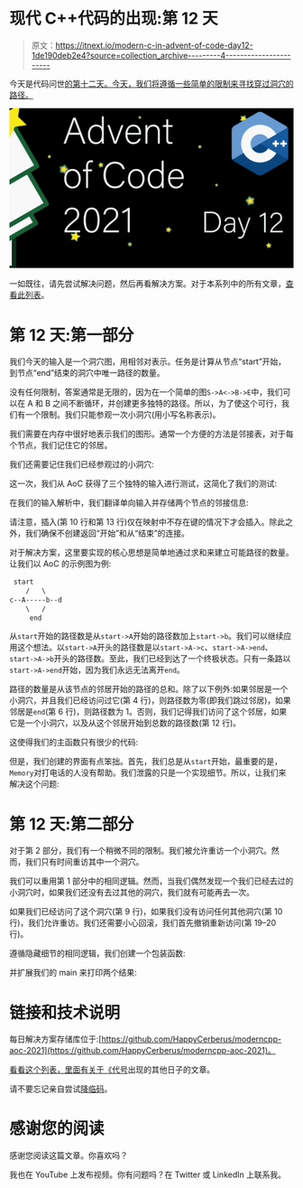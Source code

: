# 现代 C++代码的出现:第 12 天

> 原文：<https://itnext.io/modern-c-in-advent-of-code-day12-1de190deb2e4?source=collection_archive---------4----------------------->

今天是代码问世[的第十二天。今天，我们将遵循一些简单的限制来寻找穿过洞穴的路径。](https://adventofcode.com/2021)

![](img/f94479bb6a436f5567e8b4cb27852a91.png)

一如既往，请先尝试解决问题，然后再看解决方案。对于本系列中的所有文章，[查看此列表](https://medium.com/@happy.cerberus/list/advent-of-code-2021-using-modern-c-c5814cb6666e)。

# 第 12 天:第一部分

我们今天的输入是一个洞穴图，用相邻对表示。任务是计算从节点“start”开始，到节点“end”结束的洞穴中唯一路径的数量。

没有任何限制，答案通常是无限的，因为在一个简单的图`S->A<->B->E`中，我们可以在 A 和 B 之间不断循环，并创建更多独特的路径。所以，为了使这个可行，我们有一个限制。我们只能参观一次小洞穴(用小写名称表示)。

我们需要在内存中很好地表示我们的图形。通常一个方便的方法是邻接表，对于每个节点，我们记住它的邻居。

我们还需要记住我们已经参观过的小洞穴:

这一次，我们从 AoC 获得了三个独特的输入进行测试，这简化了我们的测试:

在我们的输入解析中，我们翻译单向输入并存储两个节点的邻接信息:

请注意，插入(第 10 行和第 13 行)仅在映射中不存在键的情况下才会插入。除此之外，我们确保不创建返回“开始”和从“结束”的连接。

对于解决方案，这里要实现的核心思想是简单地通过求和来建立可能路径的数量。让我们以 AoC 的示例图为例:

```
 start
    /   \
c--A-----b--d
    \   /
     end
```

从`start`开始的路径数是从`start->A`开始的路径数加上`start->b`。我们可以继续应用这个想法。以`start->A`开头的路径数是以`start->A->c`、`start->A->end`、`start->A->b`开头的路径数。至此，我们已经到达了一个终极状态。只有一条路以`start->A->end`开始，因为我们永远无法离开`end`。

路径的数量是从该节点的邻居开始的路径的总和。除了以下例外:如果邻居是一个小洞穴，并且我们已经访问过它(第 4 行)，则路径数为零(即我们跳过邻居)，如果邻居是`end`(第 6 行)，则路径数为 1。否则，我们记得我们访问了这个邻居，如果它是一个小洞穴，以及从这个邻居开始到总数的路径数(第 12 行)。

这使得我们的主函数只有很少的代码:

但是，我们创建的界面有点笨拙。首先，我们总是从`start`开始，最重要的是，`Memory`对打电话的人没有帮助。我们泄露的只是一个实现细节。所以，让我们来解决这个问题:

# 第 12 天:第二部分

对于第 2 部分，我们有一个稍微不同的限制。我们被允许重访一个小洞穴。然而，我们只有时间重访其中一个洞穴。

我们可以重用第 1 部分中的相同逻辑。然而，当我们偶然发现一个我们已经去过的小洞穴时，如果我们还没有去过其他的洞穴，我们就有可能再去一次。

如果我们已经访问了这个洞穴(第 9 行)，如果我们没有访问任何其他洞穴(第 10 行)，我们允许重访。我们还需要小心回滚，我们首先撤销重新访问(第 19–20 行)。

遵循隐藏细节的相同逻辑，我们创建一个包装函数:

并扩展我们的 main 来打印两个结果:

# 链接和技术说明

每日解决方案存储库位于:[https://github.com/HappyCerberus/moderncpp-aoc-2021](https://github.com/HappyCerberus/moderncpp-aoc-2021)。

[看看这个列表，里面有关于《代号](https://medium.com/@happy.cerberus/list/advent-of-code-2021-using-modern-c-c5814cb6666e)出现的其他日子的文章。

请不要忘记亲自尝试[降临码](https://adventofcode.com/2021)。

# 感谢您的阅读

感谢您阅读这篇文章。你喜欢吗？

我也在 YouTube 上发布视频。你有问题吗？在 Twitter 或 LinkedIn 上联系我。